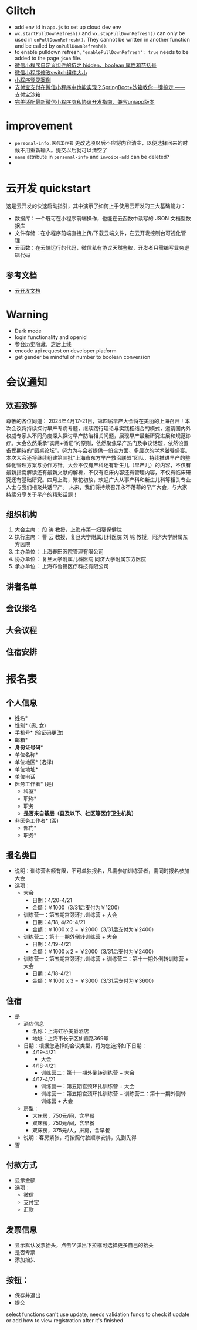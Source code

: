 # Glitch
- add env id in `app.js` to set up cloud dev env
- `wx.startPullDownRefresh()` and `wx.stopPullDownRefresh()` can only be used in `onPullDownRefresh()`. They cannot be written in another function and be called by `onPullDownRefresh()`.
- to enable pulldown refresh, `"enablePullDownRefresh": true` needs to be added to the page `json` file.
- [微信小程序自定义组件的坑之 hidden、boolean 属性和花括号](https://www.cnblogs.com/flipped/p/15640229.html)
- [微信小程序修改switch组件大小](https://juejin.cn/post/6844903609411305486)
- [小程序登录案例](https://www.jianshu.com/p/7414a543c622)
- [支付宝支付在微信小程序中也能实现？SpringBoot+沙箱教你一键搞定 —— 支付宝沙箱](https://www.bilibili.com/read/cv26705328/)
- [完美适配最新微信小程序隐私协议开发指南，兼容uniapp版本](https://zhuanlan.zhihu.com/p/652937327)

# improvement
- `personal-info.医务工作者` 更改选项以后不应将内容清空，以便选择回来的时候不用重新输入。提交以后就可以清空了 
- `name` attribute in `personal-info` and `invoice-add` can be deleted?
- 


# 云开发 quickstart

这是云开发的快速启动指引，其中演示了如何上手使用云开发的三大基础能力：

- 数据库：一个既可在小程序前端操作，也能在云函数中读写的 JSON 文档型数据库
- 文件存储：在小程序前端直接上传/下载云端文件，在云开发控制台可视化管理
- 云函数：在云端运行的代码，微信私有协议天然鉴权，开发者只需编写业务逻辑代码

## 参考文档

- [云开发文档](https://developers.weixin.qq.com/miniprogram/dev/wxcloud/basis/getting-started.html)

# Warning
- Dark mode
- login functionality and openid
- 参会历史隐藏，之后上线
- encode api request on developer platform
- get gender be mindful of number to boolean conversion 

# 会议通知
## 欢迎致辞
尊敬的各位同道：
2024年4月17-21日，第四届早产大会将在美丽的上海召开！本次会议将持续探讨早产专病专题，继续践行理论与实践相结合的模式，邀请国内外权威专家从不同角度深入探讨早产防治相关问题，展现早产最新研究进展和规范诊疗。大会依然秉承“实用+循证”的原则，依然聚焦早产热门及争议话题，依然设置备受期待的“圆桌论坛”，努力为与会者提供一份全方面、多层次的学术饕餮盛宴。
本次大会还将继续组建第三批“上海市东方早产救治联盟”团队，持续推进早产的整体化管理方案与协作方针。大会不仅有产科还有新生儿（早产儿）的内容，不仅有最新指南解读还有最新文献的解析，不仅有临床内容还有管理内容，不仅有临床研究还有基础研究。四月上海，繁花初放，欢迎广大从事产科和新生儿科等相关专业人士与我们相聚共话早产。
未来，我们将持续召开永不落幕的早产大会，与大家持续分享关于早产的精彩话题！

## 组织机构
1.	大会主席：	段  涛 教授，上海市第一妇婴保健院
2.	执行主席：	曹  云 教授，复旦大学附属儿科医院
          	  刘  铭 教授，同济大学附属东方医院
3.	主办单位：  上海春田医院管理有限公司
4.	协办单位：	复旦大学附属儿科医院 
          	  同济大学附属东方医院
5.	承办单位：	上海布鲁锡医疗科技有限公司

## 讲者名单
## 会议报名
## 大会议程

## 住宿安排





# 报名表
## 个人信息
- 姓名*
- 性别* (男, 女)
- 手机号* (验证码更改)
- 邮箱*
- **身份证号码***
- 单位名称*
- 单位地区* (选择)
- 单位地址*
- 单位电话
- 医务工作者* (是)
  - 科室*
  - 职称*
  - 职务
  - **是否来自基层（县及以下、社区等医疗卫生机构）**
- 非医务工作者* (否)
  - 部门*
  - 职务*
  
## 报名类目
- 说明：训练营名额有限，不可单独报名，凡需参加训练营者，需同时报名参加大会
- 选项：
  - 大会
    - 日期：4/20-4/21
    - 金额：￥1000（3/31后支付为￥1200）
  - 训练营一：第五期宫颈环扎训练营 + 大会
    - 日期：4/18, 4/20-4/21
    - 金额：￥1000 x 2 = ￥2000（3/31后支付为￥2400）
  - 训练营二：第十一期外倒转训练营 + 大会
    - 日期：4/19-4/21
    - 金额：￥1000 x 2 = ￥2000（3/31后支付为￥2400）
  - 训练营一：第五期宫颈环扎训练营 + 训练营二：第十一期外倒转训练营 + 大会
    - 日期：4/18-4/21
    - 金额：￥1000 x 3 = ￥3000（3/31后支付为￥3600）
  
## 住宿
- 是
  - 酒店信息
    - 名称：上海虹桥美爵酒店
    - 地址：上海市长宁区仙霞路369号
  - 日期：根据您选择的会议类型，将为您选择如下日期：
    - 4/19-4/21
      - 大会
    - 4/18-4/21
      - 训练营二：第十一期外倒转训练营 + 大会
    - 4/17-4/21
      - 训练营一：第五期宫颈环扎训练营 + 大会
      - 训练营一：第五期宫颈环扎训练营 + 训练营二：第十一期外倒转训练营 + 大会
  - 房型：
    - 大床房，750元/间，含早餐
    - 双床房，750元/间，含早餐
    - 双床房，375元/人，拼房，含早餐
  - 说明：客房紧张，将按照付款顺序安排，先到先得
- 否
## 付款方式
- 显示金额
- 选项：
  - 微信
  - 支付宝
  - 汇款
## 发票信息
- 显示默认发票抬头，点击▽弹出下拉框可选择更多自己的抬头
- 是否专票
- 添加抬头
## 按钮：
- 保存并退出
- 提交

select functions can't use update, needs validation funcs to check if update or add
how to view registration after it's finished
